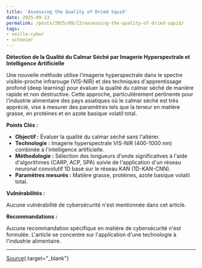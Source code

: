 ```yaml
---
title: 'Assessing the Quality of Dried Squid'
date: 2025-09-13
permalink: /posts/2025/09/13/assessing-the-quality-of-dried-squid/
tags:
- veille-cyber
- schneier
---
```

**Détection de la Qualité du Calmar Séché par Imagerie Hyperspectrale et Intelligence Artificielle**

Une nouvelle méthode utilise l'imagerie hyperspectrale dans le spectre visible-proche infrarouge (VIS-NIR) et des techniques d'apprentissage profond (deep learning) pour évaluer la qualité du calmar séché de manière rapide et non destructive. Cette approche, particulièrement pertinente pour l'industrie alimentaire des pays asiatiques où le calmar séché est très apprécié, vise à mesurer des paramètres tels que la teneur en matière grasse, en protéines et en azote basique volatil total.

**Points Clés :**

*   **Objectif :** Évaluer la qualité du calmar séché sans l'altérer.
*   **Technologie :** Imagerie hyperspectrale VIS-NIR (400-1000 nm) combinée à l'intelligence artificielle.
*   **Méthodologie :** Sélection des longueurs d'onde significatives à l'aide d'algorithmes (CARP, ACP, SPA) suivie de l'application d'un réseau neuronal convolutif 1D basé sur le réseau KAN (1D-KAN-CNN).
*   **Paramètres mesurés :** Matière grasse, protéines, azote basique volatil total.

**Vulnérabilités :**

Aucune vulnérabilité de cybersécurité n'est mentionnée dans cet article.

**Recommandations :**

Aucune recommandation spécifique en matière de cybersécurité n'est formulée. L'article se concentre sur l'application d'une technologie à l'industrie alimentaire.

---
[Source](https://www.schneier.com/blog/archives/2025/09/assessing-the-quality-of-dried-squid.html){:target="_blank"}
